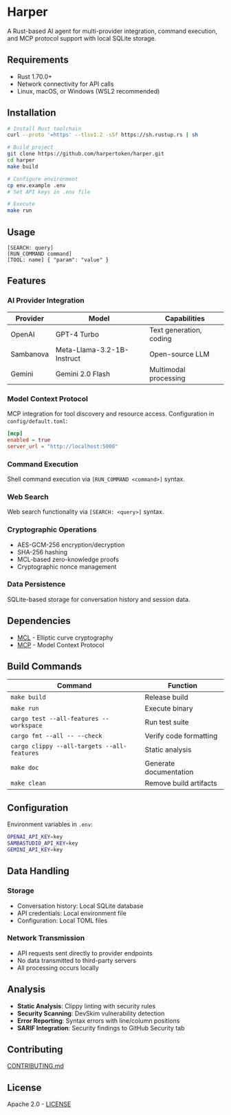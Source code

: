 # Harper

A Rust-based AI agent for multi-provider integration, command execution, and MCP protocol support with local SQLite storage.

## Requirements

* Rust 1.70.0+
* Network connectivity for API calls
* Linux, macOS, or Windows (WSL2 recommended)

## Installation

```bash
# Install Rust toolchain
curl --proto '=https' --tlsv1.2 -sSf https://sh.rustup.rs | sh

# Build project
git clone https://github.com/harpertoken/harper.git
cd harper
make build

# Configure environment
cp env.example .env
# Set API keys in .env file

# Execute
make run
```

## Usage

```text
[SEARCH: query]
[RUN_COMMAND command]
[TOOL: name] { "param": "value" }
```

## Features

### AI Provider Integration

| Provider  | Model                      | Capabilities              |
|-----------|----------------------------|---------------------------|
| OpenAI    | GPT-4 Turbo               | Text generation, coding   |
| Sambanova | Meta-Llama-3.2-1B-Instruct| Open-source LLM           |
| Gemini    | Gemini 2.0 Flash          | Multimodal processing     |

### Model Context Protocol

MCP integration for tool discovery and resource access. Configuration in `config/default.toml`:

```toml
[mcp]
enabled = true
server_url = "http://localhost:5000"
```

### Command Execution

Shell command execution via `[RUN_COMMAND <command>]` syntax.

### Web Search

Web search functionality via `[SEARCH: <query>]` syntax.

### Cryptographic Operations

* AES-GCM-256 encryption/decryption
* SHA-256 hashing
* MCL-based zero-knowledge proofs
* Cryptographic nonce management

### Data Persistence

SQLite-based storage for conversation history and session data.

## Dependencies

* [MCL](https://github.com/herumi/mcl) - Elliptic curve cryptography
* [MCP](https://modelcontextprotocol.io) - Model Context Protocol

## Build Commands

| Command                                       | Function                          |
|-----------------------------------------------|-----------------------------------|
| `make build`                                  | Release build                     |
| `make run`                                    | Execute binary                    |
| `cargo test --all-features --workspace`       | Run test suite                    |
| `cargo fmt --all -- --check`                  | Verify code formatting            |
| `cargo clippy --all-targets --all-features`   | Static analysis                   |
| `make doc`                                    | Generate documentation            |
| `make clean`                                  | Remove build artifacts            |

## Configuration

Environment variables in `.env`:

```bash
OPENAI_API_KEY=key
SAMBASTUDIO_API_KEY=key
GEMINI_API_KEY=key
```

## Data Handling

### Storage
- Conversation history: Local SQLite database
- API credentials: Local environment file
- Configuration: Local TOML files

### Network Transmission
- API requests sent directly to provider endpoints
- No data transmitted to third-party servers
- All processing occurs locally

## Analysis

* **Static Analysis**: Clippy linting with security rules
* **Security Scanning**: DevSkim vulnerability detection
* **Error Reporting**: Syntax errors with line/column positions
* **SARIF Integration**: Security findings to GitHub Security tab

## Contributing

[CONTRIBUTING.md](CONTRIBUTING.md)

## License

Apache 2.0 - [LICENSE](LICENSE)